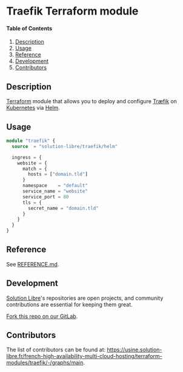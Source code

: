 # Traefik Terraform module

<!-- markdownlint-disable-next-line MD001 -->
#### Table of Contents

1. [Description](#description)
2. [Usage](#usage)
3. [Reference](#reference)
4. [Development](#development)
5. [Contributors](#contributors)

## Description

[Terraform](https://www.terraform.io/) module that allows you to deploy and configure [Træfik](https://traefik.io/traefik/)
on [Kubernetes](https://kubernetes.io/) via [Helm](https://helm.sh/).

## Usage

```terraform
module "traefik" {
  source  = "solution-libre/traefik/helm"

  ingress = {
    website = {
      match = {
        hosts = ["domain.tld"]
      }
      namespace    = "default"
      service_name = "website"
      service_port = 80
      tls = {
        secret_name = "domain.tld"
      }
    }
  }
}
```

## Reference

See [REFERENCE.md](./REFERENCE.md).

## Development

[Solution Libre](https://www.solution-libre.fr)'s repositories are open projects,
and community contributions are essential for keeping them great.

[Fork this repo on our GitLab](https://usine.solution-libre.fr/french-high-availability-multi-cloud-hosting/terraform-modules/traefik/-/forks/new).

## Contributors

The list of contributors can be found at: <https://usine.solution-libre.fr/french-high-availability-multi-cloud-hosting/terraform-modules/traefik/-/graphs/main>.
